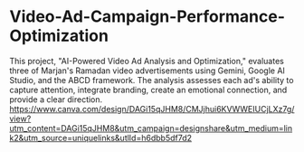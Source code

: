 # Video-Ad-Campaign-Performance-Optimization
This project, "AI-Powered Video Ad Analysis and Optimization," evaluates three of Marjan's Ramadan video advertisements using Gemini, Google AI Studio, and the ABCD framework. The analysis assesses each ad's ability to capture attention, integrate branding, create an emotional connection, and provide a clear direction.
https://www.canva.com/design/DAGi15qJHM8/CMJjhui6KVWWEIUCjLXz7g/view?utm_content=DAGi15qJHM8&utm_campaign=designshare&utm_medium=link2&utm_source=uniquelinks&utlId=h6dbb5df7d2
